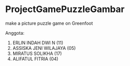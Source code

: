 # ProjectGamePuzzleGambar
make a picture puzzle game on Greenfoot

Anggota:
1. ERLIN INDAH DWI N (11)
2. ASSISKA JENI WILAJAYA (05)
3. MIRATUS SOLIKHA (17)
4. ALIFATUL FITRIA (04)
